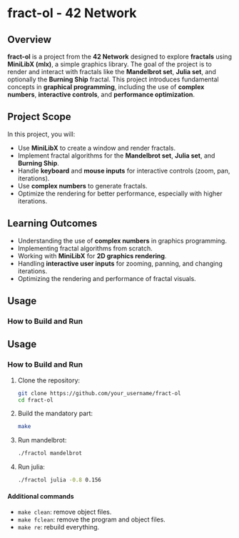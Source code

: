 # **fract-ol - 42 Network**

## **Overview**  
**fract-ol** is a project from the **42 Network** designed to explore **fractals** using **MiniLibX (mlx)**, a simple graphics library. The goal of the project is to render and interact with fractals like the **Mandelbrot set**, **Julia set**, and optionally the **Burning Ship** fractal. This project introduces fundamental concepts in **graphical programming**, including the use of **complex numbers**, **interactive controls**, and **performance optimization**.

## **Project Scope**  
In this project, you will:

- Use **MiniLibX** to create a window and render fractals.
- Implement fractal algorithms for the **Mandelbrot set**, **Julia set**, and **Burning Ship**.
- Handle **keyboard** and **mouse inputs** for interactive controls (zoom, pan, iterations).
- Use **complex numbers** to generate fractals.
- Optimize the rendering for better performance, especially with higher iterations.

## **Learning Outcomes**  
- Understanding the use of **complex numbers** in graphics programming.
- Implementing fractal algorithms from scratch.
- Working with **MiniLibX** for **2D graphics rendering**.
- Handling **interactive user inputs** for zooming, panning, and changing iterations.
- Optimizing the rendering and performance of fractal visuals.

## **Usage**  
### How to Build and Run

## **Usage**  
### How to Build and Run

1. Clone the repository:

   ```bash
   git clone https://github.com/your_username/fract-ol
   cd fract-ol

2. Build the mandatory part:

   ```bash
   make

3. Run mandelbrot:

   ```bash
   ./fractol mandelbrot

3. Run julia:

   ```bash
   ./fractol julia -0.8 0.156

#### Additional commands

- `make clean`: remove object files.
- `make fclean`: remove the program and object files.
- `make re`: rebuild everything.
